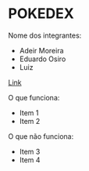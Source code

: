 # POKEDEX

Nome dos integrantes: 
- Adeir Moreira
- Eduardo Osiro
- Luiz

[Link](https://ignorant-cable.surge.sh/)

O que funciona:
- Item 1
- Item 2

O que não funciona: 
- Item 3
- Item 4
